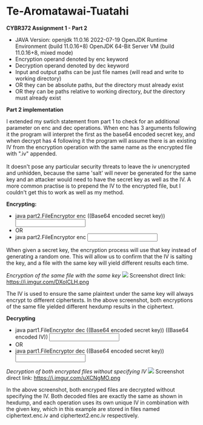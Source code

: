 # Te-Aromatawai-Tuatahi
**CYBR372 Assignment 1 - Part 2**

* JAVA Version:
  openjdk 11.0.16 2022-07-19
  OpenJDK Runtime Environment (build 11.0.16+8)
  OpenJDK 64-Bit Server VM (build 11.0.16+8, mixed mode)
* Encryption operand denoted by enc keyword
* Decryption operand denoted by dec keyword
* Input and output paths can be just file names (will read and write to working directory)
* OR they can be absolute paths, *but* the directory must already exist
* OR they can be paths relative to working directory, *but* the directory must already exist


**Part 2 implementation**
<p>I extended my swtich statement from part 1 to check for an additional parameter on enc and dec operations. When enc has 3 arguments following it the program will interpret the first as the base64 encoded secret key, and when decrypt has 4 following it the program will assume there is an existing IV from the encryption operation with the same name as the encrypted file with ".iv" appended.
  <br><br>
  It doesn't pose any particular security threats to leave the iv unencrypted and unhidden, because the same 'salt' will never be generated for the same key and an attacker would need to have the secret key as well as the IV. A more common practise is to prepend the IV to the encrypted file, but I couldn't get this to work as well as my method.
</p>

**Encrypting:**

  * java part2.FileEncryptor enc ((Base64 encoded secret key)) <INPUT> <OUTPUT>
  * OR
  * java part2.FileEncryptor enc <INPUT> <OUTPUT>
  
<p>When given a secret key, the encryption process will use that key instead of generating a random one. This will allow us to confirm that the IV is salting the key, and a file with the same key will yield different results each time.</p>

  *Encryption of the same file with the same key*
  <img src="https://i.imgur.com/DXolCLH.png">
  Screenshot direct link: https://i.imgur.com/DXolCLH.png<br/>
  <p>The IV is used to ensure the same plaintext under the same key will always encrypt to different ciphertexts. In the above screenshot, both encryptions of the same file yielded different hexdump results in the ciphertext.
  </p>

  
**Decrypting**

* java part1.FileEncryptor dec ((Base64 encoded secret key)) ((Base64 encoded IV)) <INPUT> <OUTPUT>
* OR
* java part1.FileEncryptor dec ((Base64 encoded secret key)) <INPUT> <OUTPUT>

*Decryption of both encrypted files without specifying IV*
<img src="https://i.imgur.com/uXCNgMO.png">
Screenshot direct link: https://i.imgur.com/uXCNgMO.png<br/>
  <p>In the above screenshot, both encryped files are decrypted without specifying the IV. Both decoded files are exactly the same as shown in hexdump, and each operation uses its own unique IV in combination with the given key, which in this example are stored in files named ciphertext.enc.iv and ciphertext2.enc.iv respectively.</p>


